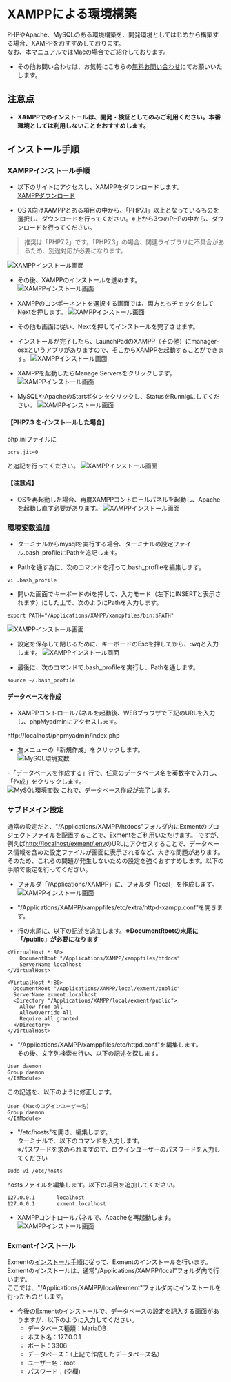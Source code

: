 # XAMPPによる環境構築
PHPやApache、MySQLのある環境構築を、開発環境としてはじめから構築する場合、XAMPPをおすすめしております。  
なお、本マニュアルではMacの場合でご紹介しております。

- その他お問い合わせは、お気軽にこちらの[無料お問い合わせ](https://exment.net/inquiry)にてお願いいたします。

## 注意点
- **XAMPPでのインストールは、開発・検証としてのみご利用ください。本番環境としては利用しないことをおすすめします。** 

## インストール手順

### XAMPPインストール手順
- 以下のサイトにアクセスし、XAMPPをダウンロードします。  
[XAMPPダウンロード](https://www.apachefriends.org/jp/download.html)  

- OS X向けXAMPPとある項目の中から、「PHP7.1」以上となっているものを選択し、ダウンロードを行ってください。※上から3つのPHPの中から、ダウンロードを行ってください。
> 推奨は「PHP7.2」です。「PHP7.3」の場合、関連ライブラリに不具合があるため、別途対応が必要になります。

![XAMPPインストール画面](img/xampp_mac/xampp_mac1.png)

- その後、XAMPPのインストールを進めます。  
![XAMPPインストール画面](img/xampp_mac/xampp_mac2.png)

- XAMPPのコンポーネントを選択する画面では、両方ともチェックをしてNextを押します。
![XAMPPインストール画面](img/xampp_mac/xampp_mac3.png)

- その他も画面に従い、Nextを押してインストールを完了させます。
- インストールが完了したら、LaunchPadのXAMPP（その他）にmanager-osxというアプリがありますので、そこからXAMPPを起動することができます。
![XAMPPインストール画面](img/xampp_mac/xampp_mac4.png)

- XAMPPを起動したらManage Serversをクリックします。
![XAMPPインストール画面](img/xampp_mac/xampp_mac5.png)

- MySQLやApacheのStartボタンをクリックし、StatusをRunnigにしてください。
![XAMPPインストール画面](img/xampp_mac/xampp_mac6.png)


#### 【PHP7.3 をインストールした場合】
php.iniファイルに
~~~
pcre.jit=0
~~~
と追記を行ってください。
![XAMPPインストール画面](img/xampp_mac/xampp_mac7.png)


#### 【注意点】
- OSを再起動した場合、再度XAMPPコントロールパネルを起動し、Apacheを起動し直す必要があります。
![XAMPPインストール画面](img/xampp_mac/xampp_mac8.png)

### 環境変数追加
- ターミナルからmysqlを実行する場合、ターミナルの設定ファイル.bash_profileにPathを追記します。

- Pathを通す為に、次のコマンドを打って.bash_profileを編集します。
~~~
vi .bash_profile
~~~

- 開いた画面でキーボードのiを押して、入力モード（左下にINSERTと表示されます）にした上で、次のようにPathを入力します。
~~~
export PATH="/Applications/XAMPP/xamppfiles/bin:$PATH"
~~~
![XAMPPインストール画面](img/xampp_mac/mysql_mac1.png)

- 設定を保存して閉じるために、キーボードのEscを押してから、:wqと入力します。
![XAMPPインストール画面](img/xampp_mac/mysql_mac2.png)

- 最後に、次のコマンドで.bash_profileを実行し、Pathを通します。
~~~
source ~/.bash_profile
~~~

#### データベースを作成
- XAMPPコントロールパネルを起動後、WEBブラウザで下記のURLを入力し、phpMyadminにアクセスします。

http://localhost/phpmyadmin/index.php  


- 左メニューの「新規作成」をクリックします。  
![MySQL環境変数](img/xampp_mac/phpmyadmin1.png)

-「データベースを作成する」行で、任意のデータベース名を英数字で入力し、「作成」をクリックします。  
![MySQL環境変数](img/xampp_mac/phpmyadmin2.png)
これで、データベース作成が完了します。

### サブドメイン設定
通常の設定だと、"/Applications/XAMPP/htdocs"フォルダ内にExmentのプロジェクトファイルを配置することで、Exmentをご利用いただけます。
ですが、例えば[http://localhost/exment/.env](http://localhost/exment/.env)のURLにアクセスすることで、データベース情報を含めた設定ファイルが画面に表示されるなど、大きな問題があります。  
そのため、これらの問題が発生しないための設定を強くおすすめします。以下の手順で設定を行ってください。  

- フォルダ「/Applications/XAMPP」に、フォルダ「local」を作成します。
![XAMPPインストール画面](img/xampp_mac/xampp_mac9.png)

- "/Applications/XAMPP/xamppfiles/etc/extra/httpd-xampp.conf"を開きます。

- 行の末尾に、以下の記述を追加します。**※DocumentRootの末尾に「/public」が必要になります**  

~~~
<VirtualHost *:80>
    DocumentRoot "/Applications/XAMPP/xamppfiles/htdocs"
    ServerName localhost
</VirtualHost>

<VirtualHost *:80>
  DocumentRoot "/Applications/XAMPP/local/exment/public"
  ServerName exment.localhost
  <Directory "/Applications/XAMPP/local/exment/public">
    Allow from all
    AllowOverride All
    Require all granted
  </Directory>  
</VirtualHost>
~~~

- "/Applications/XAMPP/xamppfiles/etc/httpd.conf"を編集します。  
その後、文字列検索を行い、以下の記述を探します。

~~~
User daemon
Group daemon
</IfModule>
~~~

この記述を、以下のように修正します。  

~~~
User (Macのログインユーザー名)
Group daemon
</IfModule>
~~~


- "/etc/hosts"を開き、編集します。  
ターミナルで、以下のコマンドを入力します。  
※パスワードを求められますので、ログインユーザーのパスワードを入力してください

~~~
sudo vi /etc/hosts
~~~

hostsファイルを編集します。以下の項目を追加してください。

~~~
127.0.0.1       localhost
127.0.0.1       exment.localhost
~~~

- XAMPPコントロールパネルで、Apacheを再起動します。  
![XAMPPインストール画面](img/xampp_mac/xampp_mac8.png)

### Exmentインストール
Exmentの[インストール手順](/ja/quickstart)に従って、Exmentのインストールを行います。  
Exmentのインストールは、通常"/Applications/XAMPP/local"フォルダ内で行います。  
ここでは、"/Applications/XAMPP/local/exment"フォルダ内にインストールを行ったものとします。  

- 今後のExmentのインストールで、データベースの設定を記入する画面がありますが、以下のように入力してください。  
    - データベース種類：MariaDB
    - ホスト名：127.0.0.1
    - ポート：3306
    - データベース：（上記で作成したデータベース名）
    - ユーザー名：root
    - パスワード：(空欄)

